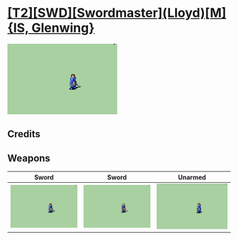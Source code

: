 # [\[T2\]\[SWD\]\[Swordmaster\]\(Lloyd\)\[M\]{IS, Glenwing}](./)

<img src="./1.%20Sword/Sword_000.png" alt="[T2][SWD][Swordmaster](Lloyd)[M]{IS, Glenwing} standing" />

## Credits



## Weapons


|Sword |Sword |Unarmed |
|  :---: | :---: | :---: |
| <img alt="Sword animation" src="./1.%20Sword/Sword.gif" /> | <img alt="Sword animation" src="./1.%20Sword%20(normal%20attack-style)%20%7BGlenwing%7D/Sword.gif" /> | <img alt="Unarmed animation" src="./8.%20Unarmed/Unarmed.gif" /> |
